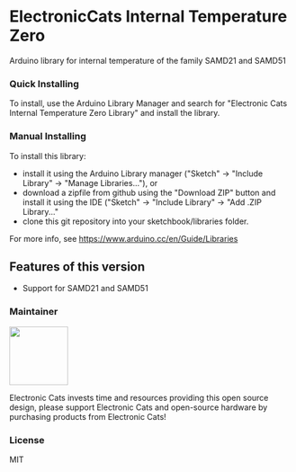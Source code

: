 # ElectronicCats Internal Temperature Zero

Arduino library for internal temperature of the family SAMD21 and SAMD51

### Quick Installing

To install, use the Arduino Library Manager and search for "Electronic Cats Internal Temperature Zero Library" and install the library.

### Manual Installing
To install this library:

 - install it using the Arduino Library manager ("Sketch" -> "Include
   Library" -> "Manage Libraries..."), or
 - download a zipfile from github using the "Download ZIP" button and
   install it using the IDE ("Sketch" -> "Include Library" -> "Add .ZIP
   Library..."
 - clone this git repository into your sketchbook/libraries folder.

For more info, see https://www.arduino.cc/en/Guide/Libraries

## Features of this version

- Support for SAMD21 and SAMD51

### Maintainer

<a href="https://github.com/sponsors/ElectronicCats">
  <img src="https://electroniccats.com/wp-content/uploads/2020/07/Badge_GHS.png" height="104" />
</a>


Electronic Cats invests time and resources providing this open source design, please support Electronic Cats and open-source hardware by purchasing products from Electronic Cats!

### License

MIT

